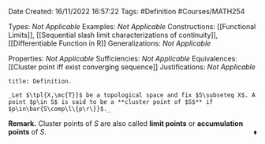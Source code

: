 <div class="topSpace"></div>

Date Created: 16/11/2022 16:57:22
Tags: #Definition #Courses/MATH254

Types: _Not Applicable_
Examples: _Not Applicable_
Constructions: [[Functional Limits]], [[Sequential slash limit characterizations of continuity]], [[Differentiable Function in R]]
Generalizations: _Not Applicable_

Properties: _Not Applicable_
Sufficiencies: _Not Applicable_
Equivalences: [[Cluster point iff exist converging sequence]]
Justifications: _Not Applicable_

``` ad-Definition
title: Definition.

_Let $\tpl{X,\mc{T}}$ be a topological space and fix $S\subseteq X$. A point $p\in S$ is said to be a **cluster point of $S$** if $p\in\bar{S\comp\l\{p\r\}}$._

```

**Remark.** Cluster points of $S$ are also called **limit points** or **accumulation points** of $S$.<span style="float:right;">$\blacklozenge$</span>
